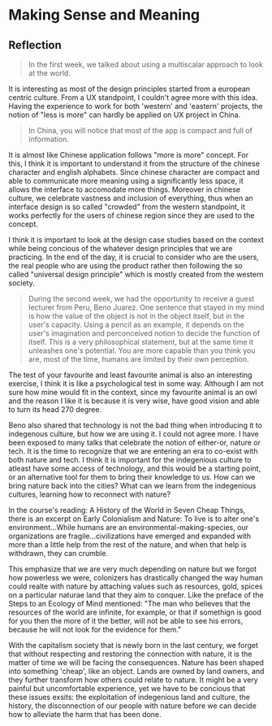 
# Making Sense and Meaning

## Reflection

>In the first week, we talked about using a multiscalar approach to look at the world. 

It is interesting as most of the design principles started from a european centric culture. From a UX standpoint, I couldn't agree more with this idea. Having the experience to work for both 'western' and 'eastern' projects, the notion of "less is more" can hardly be applied on UX project in China. 

>In China, you will notice that most of the app is compact and full of information. 

It is almost like Chinese application follows "more is more" concept. For this, I think it is important to understand it from the structure of the chinese character and english alphabets. Since chinese character are compact and able to communicate more meaning using a significantly less space, it allows the interface to accomodate more things. Moreover in chinese culture, we celebrate vastness and inclusion of everything, thus when an interface design is so called "crowded" from the western standpoint, it works perfectly for the users of chinese region since they are used to the concept.

I think it is important to look at the design case studies based on the context while being concious of the whatever design principles that we are practicing. In the end of the day, it is crucial to consider who are the users, the real people who are using the product rather then following the so called "universal design principle" which is mostly created from the western society.

>During the second week, we had the opportunity to receive a guest lecturer from Peru, Beno Juarez. 
One sentence that stayed in my mind is how the value of the object is not in the object itself, but in the user's capacity. Using a pencil as an example, it depends on the user's imagination and perconceived notion to decide the function of itself. This is a very philosophical statement, but at the same time it unleashes one's potential. You are more capable than you think you are, most of the time, humans are limited by their own perception.

The test of your favourite and least favourite animal is also an interesting exercise, I think it is like a psychological test in some way. Although I am not sure how mine would fit in the context, since my favourite animal is an owl and the reason I like it is because it is very wise, have good vision and able to turn its head 270 degree. 

Beno also shared that technology is not the bad thing when introducing it to indegenous culture, but how we are using it. I could not agree more. I have been exposed to many talks that celebrate the notion of either-or, nature or tech. It is the time to recognize that we are entering an era to co-exist with both nature and tech. I think it is important for the indegenious culture to atleast have some access of technology, and this would be a starting point, or an alternative tool for them to bring their knowledge to us. How can we bring nature back into the cities? What can we learn from the indegenious cultures, learning how to reconnect with nature?

In the course's reading: A History of the World in Seven Cheap Things, there is an excerpt on Early Colonialism and Nature: To live is to alter one's environment...While humans are an environmental-making-species, our organizations are fragile...civilizations have emerged and expanded with more than a little help from the rest of the nature, and when that help is withdrawn, they can crumble.

This emphasize that we are very much depending on nature but we forgot how powerless we were, colonizers has drastically changed the way human could realte with nature by attaching values such as resources, gold, spices on a particular naturae land that they aim to conquer. Like the preface of the Steps to an Ecology of Mind mentioned: "The man who believes that the resources of the world are infinite, for example, or that if somethign is good for you then the more of it the better, will not be able to see his errors, because he will not look for the evidence for them."

With the capitalism society that is newly born in the last century, we forget that without respecting and restoring the connection with nature, it is the matter of time we will be facing the consequences. Nature has been shaped into something 'cheap', like an object. Lands are owned by land owners, and they further transform how others could relate to nature. It might be a very painful but uncomfortable experience, yet we have to be concious that these issues exsits: the exploitation of indegenious land and culture, the history, the disconnection of our people with nature before we can decide how to alleviate the harm that has been done.